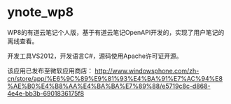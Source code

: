 ynote_wp8
=========

WP8的有道云笔记个人版，基于有道云笔记OpenAPI开发的，实现了用户笔记的离线查看。

开发工具VS2012，开发语言C#，源码使用Apache许可证开源。

该应用已发布至微软应用商店： 
http://www.windowsphone.com/zh-cn/store/app/%E6%9C%89%E9%81%93%E4%BA%91%E7%AC%94%E8%AE%B0%E4%B8%AA%E4%BA%BA%E7%89%88/e5719c8c-d868-4e4e-bb3b-6901836175f8
